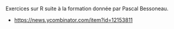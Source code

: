 Exercices sur R suite à la formation donnée par Pascal Bessoneau.

* https://news.ycombinator.com/item?id=12153811
